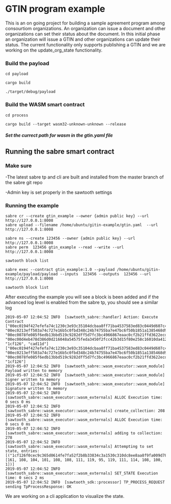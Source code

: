 # GTIN program example 
This is an on going project for building a sample agreement program among consourtiom organizations. An organization can issue a document and other organizations can set their status about the document. In this initial phase an organization will issue a GTIN and other organizations can update their status. The current functionality only supports publishing a GTIN and we are working on the update_org_state functionality. 

### Build the payload

`cd payload`

`cargo build`

`./target/debug/payload`

### Build the WASM smart contract
`cd process`

`cargo build --target wasm32-unknown-unknown --release`

##### Set the currect path for wasm in the gtin.yaml file

## Running the sabre smart contract
### Make sure
-The latest sabre tp and cli are built and installed from the master branch of the sabre git repo

-Admin key is set properly in the sawtooth settings
### Running the example
```
sabre cr --create gtin_example --owner {admin public key} --url http://127.0.0.1:8008
sabre upload --filename /home/ubuntu/gitin-example/gtin.yaml  --url http://127.0.0.1:8008 

sabre ns --create 123456 --owner {admin public key} --url http://127.0.0.1:8008
sabre perm  123456 gtin_example --read --write --url http://127.0.0.1:8008

sawtooth block list

sabre exec --contract gtin_example:1.0 --payload /home/ubuntu/gitin-example/payload/payload --inputs  123456 --outputs  123456 --url http://127.0.0.1:8008

sawtooth block list

```
After executing the example you will see a block is been added and if the advanced log level is enabled from the sabre tp, you should see a similar log
```
2019-05-07 12:04:52 INFO  [sawtooth_sabre::handler] Action: Execute Contract ["00ec0194f427efefa74c1230c3e93c35104dcbaa8ff71ba4537583ed83c0449d607c4e", "00ec0213eff503a74c727e16b5c0fbd348c24b74755ba7e47bc6f50b1851a1385468d9", "00ec0078fe085f6edb13bbd519c9282dff5d7fc3bc4966867eaac0cf2b21ffd3622ecd", "00ec00d4eb478d386d0d216048a54575feda3450f2fcc42b3d15f80e258c16010da412", "1cf126", "cad11d"] ["00ec0194f427efefa74c1230c3e93c35104dcbaa8ff71ba4537583ed83c0449d607c4e", "00ec0213eff503a74c727e16b5c0fbd348c24b74755ba7e47bc6f50b1851a1385468d9", "00ec0078fe085f6edb13bbd519c9282dff5d7fc3bc4966867eaac0cf2b21ffd3622ecd", "1cf126"]
2019-05-07 12:04:52 INFO  [sawtooth_sabre::wasm_executor::wasm_module] Payload written to memory
2019-05-07 12:04:52 INFO  [sawtooth_sabre::wasm_executor::wasm_module] Signer written to memory
2019-05-07 12:04:52 INFO  [sawtooth_sabre::wasm_executor::wasm_module] Signature written to memory
2019-05-07 12:04:52 INFO  [sawtooth_sabre::wasm_executor::wasm_externals] ALLOC Execution time: 0 secs 0 ms
2019-05-07 12:04:52 INFO  [sawtooth_sabre::wasm_executor::wasm_externals] create_collection: 208
2019-05-07 12:04:52 INFO  [sawtooth_sabre::wasm_executor::wasm_externals] ALLOC Execution time: 0 secs 0 ms
2019-05-07 12:04:52 INFO  [sawtooth_sabre::wasm_executor::wasm_externals] adding to collection: 278
2019-05-07 12:04:52 INFO  [sawtooth_sabre::wasm_executor::wasm_externals] Attempting to set state, entries: [("1cf126f0cec9c365d0614fe7fa52f2b8b33834c3a1530c310dc8ee8aa8f9fa009d783e", [161, 108, 104, 101, 108, 108, 111, 119, 95, 119, 111, 114, 108, 100, 1])]
2019-05-07 12:04:52 INFO  [sawtooth_sabre::wasm_executor::wasm_externals] SET_STATE Execution time: 0 secs 2 ms
2019-05-07 12:04:52 INFO  [sawtooth_sdk::processor] TP_PROCESS_REQUEST sending TpProcessResponse: OK
```

We are working on a cli application to visualize the state.
